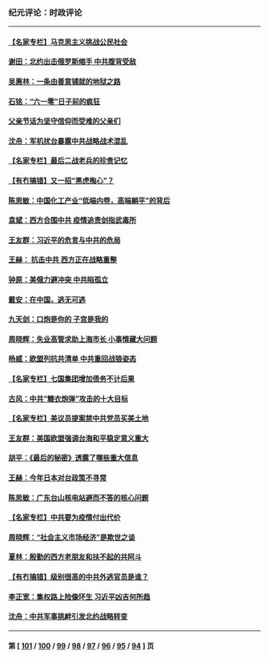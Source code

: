 ### 纪元评论：时政评论
---
#### [【名家专栏】马克思主义挑战公民社会](../../pages/nsc1025/n13031199.md) 
#### [谢田：北约出击俄罗斯缩手 中共腹背受敌](../../pages/nsc1025/n13029663.md) 
#### [吴惠林：一条由善意铺就的地狱之路](../../pages/nsc1025/n13029751.md) 
#### [石铭：“六一零”日子前的疯狂](../../pages/nsc1025/n13030050.md) 
#### [父亲节话为坚守信仰而受难的父亲们](../../pages/nsc1025/n13029990.md) 
#### [沈舟：军机扰台暴露中共战略战术混乱](../../pages/nsc1025/n13029645.md) 
#### [【名家专栏】最后二战老兵的珍贵记忆](../../pages/nsc1025/n13028767.md) 
#### [【有冇搞错】又一招“黑虎掏心”？](../../pages/nsc1025/n13028039.md) 
#### [陈思敏：中国化工产业“低端内卷，高端躺平”的背后](../../pages/nsc1025/n13028377.md) 
#### [袁斌：西方合围中共 疫情追责剑指武毒所](../../pages/nsc1025/n13028059.md) 
#### [王友群：习近平的危言与中共的危局](../../pages/nsc1025/n13026959.md) 
#### [王赫： 抗击中共 西方正在战略重整](../../pages/nsc1025/n13027294.md) 
#### [钟原：美俄力避冲突 中共陷孤立](../../pages/nsc1025/n13027325.md) 
#### [戴安：在中国，逃无可逃](../../pages/nsc1025/n13027569.md) 
#### [九天剑：口炮是你的 子宫是我的](../../pages/nsc1025/n13027183.md) 
#### [周晓辉：失业高管求助上海市长 小事情藏大问题](../../pages/nsc1025/n13026739.md) 
#### [杨威：欧盟列抗共清单 中共重回战狼姿态](../../pages/nsc1025/n13026702.md) 
#### [【名家专栏】七国集团增加债务不计后果](../../pages/nsc1025/n13026045.md) 
#### [古风：中共“糖衣炮弹”攻击的十大目标](../../pages/nsc1025/n13025677.md) 
#### [【名家专栏】美议员提案禁中共党员买美土地](../../pages/nsc1025/n13026121.md) 
#### [王友群：美国欧盟强调台海和平稳定意义重大](../../pages/nsc1025/n13024403.md) 
#### [胡平：《最后的秘密》透露了哪些重大信息](../../pages/nsc1025/n13024943.md) 
#### [王赫：今年日本对台政策不寻常](../../pages/nsc1025/n13024586.md) 
#### [陈思敏：广东台山核电站避而不答的核心问题](../../pages/nsc1025/n13024547.md) 
#### [【名家专栏】中共要为疫情付出代价](../../pages/nsc1025/n13023667.md) 
#### [周晓辉：“社会主义市场经济”是欺世之谈](../../pages/nsc1025/n13024090.md) 
#### [夏林：殷勤的西方老朋友和扶不起的共阿斗](../../pages/nsc1025/n13023916.md) 
#### [【有冇搞错】级别很高的中共外逃官员是谁？](../../pages/nsc1025/n13022946.md) 
#### [李正宽：集权路上险像环生 习近平凶吉何所趋](../../pages/nsc1025/n13022904.md) 
#### [沈舟：中共军事挑衅引发北约战略转变](../../pages/nsc1025/n13022296.md) 

---
#### 第 [ [101](./101.md) / [100](./100.md) / [99](./99.md) / [98](./98.md) / [97](./97.md) / [96](./96.md) / [95](./95.md) / [94](./94.md) ] 页
